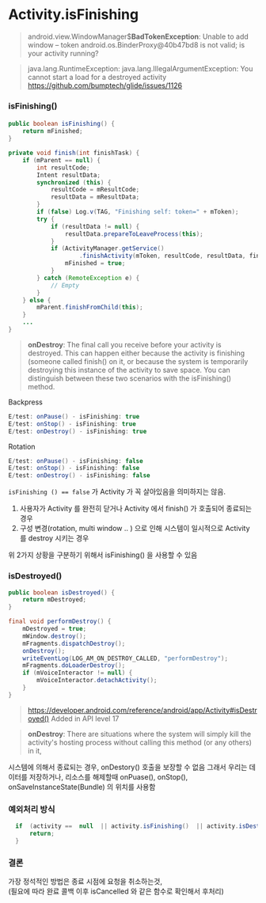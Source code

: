 
# Activity.isFinishing


> android.view.WindowManager$**BadTokenException**: Unable to add window – token android.os.BinderProxy@40b47bd8 is not valid; is your activity running?

> java.lang.RuntimeException: java.lang.IllegalArgumentException: You cannot start a load for a destroyed activity  
>  https://github.com/bumptech/glide/issues/1126  


### isFinishing()

  
#### 
```java
public boolean isFinishing() {  
    return mFinished;  
}
```
  
```java
private void finish(int finishTask) {  
    if (mParent == null) {  
        int resultCode;  
        Intent resultData;  
        synchronized (this) {  
            resultCode = mResultCode;  
            resultData = mResultData;  
        }  
        if (false) Log.v(TAG, "Finishing self: token=" + mToken);  
        try {  
            if (resultData != null) {  
                resultData.prepareToLeaveProcess(this);  
            }  
            if (ActivityManager.getService()  
                    .finishActivity(mToken, resultCode, resultData, finishTask)) {  
                mFinished = true;  
            }  
        } catch (RemoteException e) {  
            // Empty  
        }  
    } else {  
        mParent.finishFromChild(this);  
    }  
    ...
}
```
      
  
> **onDestroy**: The final call you receive before your activity is destroyed. This can happen either because the activity is finishing (someone called finish() on it, or because the system is temporarily destroying this instance of the activity to save space. You can distinguish between these two scenarios with the isFinishing() method.
  
Backpress
```java
E/test: onPause() - isFinishing: true
E/test: onStop() - isFinishing: true
E/test: onDestroy() - isFinishing: true
```
  
Rotation
```java
E/test: onPause() - isFinishing: false
E/test: onStop() - isFinishing: false
E/test: onDestroy() - isFinishing: false
```
  
`isFinishing () == false` 가 Activity 가 꼭 살아있음을 의미하지는 않음.  
1.  사용자가  Activity 를  완전히  닫거나  Activity 에서 finish() 가  호출되어 종료되는  경우  
2.  구성  변경(rotation, multi window .. ) 으로  인해  시스템이  일시적으로  Activity 를  destroy 시키는  경우  
  
위 2가지 상황을 구분하기 위해서  isFinishing() 을 사용할 수 있음



### isDestroyed()
```java
public boolean isDestroyed() {  
    return mDestroyed;  
}
```

```java
final void performDestroy() {  
    mDestroyed = true;  
    mWindow.destroy();  
    mFragments.dispatchDestroy();  
    onDestroy();  
    writeEventLog(LOG_AM_ON_DESTROY_CALLED, "performDestroy");  
    mFragments.doLoaderDestroy();  
    if (mVoiceInteractor != null) {  
        mVoiceInteractor.detachActivity();  
    }  
}
```

> https://developer.android.com/reference/android/app/Activity#isDestroyed()
> Added in API level 17

> **onDestroy**: There are situations where the system will simply kill the activity's hosting process without calling this method (or any others) in it,

시스템에 의해서 종료되는 경우, onDestory() 호출을 보장할 수 없음
그래서 우리는 데이터를 저장하거나, 리소스를 해제할때
onPuase(), onStop(), onSaveInstanceState(Bundle) 의 위치를 사용함

### 예외처리 방식  
```java
  if  (activity ==  null  || activity.isFinishing()  || activity.isDestroyed())  {  
	  return;  
  }
```
  
### 결론  
가장 정석적인 방법은 종료 시점에 요청을 취소하는것,   
(필요에 따라 완료 콜백 이후 isCancelled 와 같은 함수로 확인해서 후처리)  

<!--stackedit_data:
eyJoaXN0b3J5IjpbLTc3MDA1Njg0MiwxNDIzMTc0NzM0LDE4OT
AyMDA3NDIsLTEzMjY1MzczMTUsMTI2MDYwMDc1OSwxODkxODEw
MjYxLDExMjA3NDEyMDcsMjkwOTk4ODA2LDE0NTExMDI2MzMsMT
AyMzI0ODExOCwxNzk0OTUxMjkxLC0xMzUzNDU5NDEsLTYyMjY2
MjE4MCw2MTg2NzkyLC00MzQ0MDMwNTVdfQ==
-->